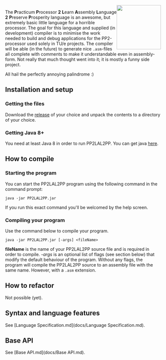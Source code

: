 <img style="float: right;" width="143" src="http://i.imgur.com/Sno5FKo.png">

The **P**racticum **P**rocessor **2** **L**earn **A**ssembly **L**anguage **2** **P**reserve **P**rosperity language is an awesome, but extremely basic little language for a horrible processor. The goal for this language and supplied (in development) compiler is to minimise the work needed to build and debug applications for the PP2-processor used solely in TU/e projects.
The compiler will be able (in the future) to generate nice `.asm`-files all complete with comments to make it understandable even in assembly-form.
Not really that much thought went into it; it is mostly a funny side project.

All hail the perfectly annoying palindrome :)

## Installation and setup

### Getting the files
Download the [release](https://github.com/Ruben-Sten/PP2LAL2PP/releases) of your choice and unpack the contents to a directory of your choice.

### Getting Java 8+
You need at least Java 8 in order to run PP2LAL2PP. You can get java [here](https://java.com/download/).

## How to compile

### Starting the program
You can start the PP2LAL2PP program using the following command in the command prompt:
```
java -jar PP2LAL2PP.jar
```
If you run this exact command you'll be welcomed by the help screen.

### Compiling your program
Use the command below to compile your program.
```
java -jar PP2LAL2PP.jar [-args] <fileName>
```
**fileName** is the name of your PP2LAL2PP source file and is required in order to compile. *-args* is an optional list of flags (see section below) that modify the default behaviour of the program. Without any flags, the program will compile the PP2LAL2PP source to an assembly file with the same name. However, with a `.asm` extension.

## How to refactor
Not possible (yet).

## Syntax and language features
See [Language Specification.md](docs/Language Specification.md).

## Base API
See [Base API.md](docs/Base API.md).
